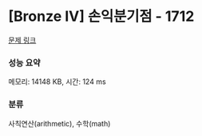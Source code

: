 # [Bronze IV] 손익분기점 - 1712 

[문제 링크](https://www.acmicpc.net/problem/1712) 

### 성능 요약

메모리: 14148 KB, 시간: 124 ms

### 분류

사칙연산(arithmetic), 수학(math)

